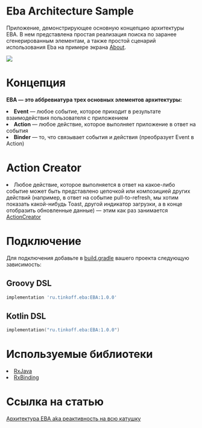# Eba Architecture Sample

Приложение, демонстрирующее основную концепцию архитектуры EBA.
В нем представлена простая реализация поиска по заранее сгенерированным элементам, 
а также простой сценарий использования Eba на примере экрана <a href="https://github.com/TinkoffCreditSystems/EBA/blob/master/sample-eba/src/main/java/ru/tinkoff/sample_eba/about/AboutFragment.kt">About</a>.

![](preview/EBA-sample.gif)

# Концепция

<strong>EBA &mdash; это аббревиатура трех основных элементов архитектуры: </strong>

<li><strong>Event</strong> &mdash; любое событие, которое приходит в результате взаимодействия пользователя с приложением</li>

<li><strong>Action</strong> &mdash; любое действие, которое выполняет приложение в ответ на события</li>

<li><strong>Binder</strong> &mdash; то, что связывает события и действия (преобразует Event в Action)</li>

# Action Creator

<li>  Любое действие, которое выполняется в ответ на какое-либо событие может быть представлено цепочкой или композицией других действий (например, в ответ на событие pull-to-refresh, мы хотим показать какой-нибудь Toast, другой индикатор загрузки, а в конце отобразить обновленные данные) &mdash; этим как раз занимается <a href="https://github.com/TinkoffCreditSystems/EBA/blob/master/sample-eba/src/main/java/ru/tinkoff/sample_eba/search/LoadSomeDataActionCreator.kt">ActionCreator</a></li>

# Подключение
Для подключения добавьте в [build.gradle](build.gradle) вашего проекта следующую зависимость:

## Groovy DSL
```groovy
implementation 'ru.tinkoff.eba:EBA:1.0.0'
```

## Kotlin DSL
```kotlin
implementation("ru.tinkoff.eba:EBA:1.0.0")
```

# Используемые библиотеки

<li> <a href="https://github.com/ReactiveX/RxJava">RxJava</a></li>
<li> <a href="https://github.com/JakeWharton/RxBinding">RxBinding</a></li>

# Ссылка на статью
<a href="https://habr.com/ru/company/tinkoff/blog/474612/">Архитектура EBA aka реактивность на всю катушку</a>
